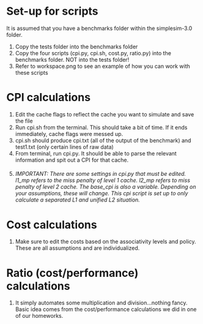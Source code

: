 # Set-up for scripts
It is assumed that you have a benchmarks folder within the simplesim-3.0 folder.
1. Copy the tests folder into the benchmarks folder
2. Copy the four scripts (cpi.py, cpi.sh, cost.py, ratio.py) into the benchmarks folder. NOT into the tests folder!
3. Refer to workspace.png to see an example of how you can work with these scripts

# CPI calculations
1. Edit the cache flags to reflect the cache you want to simulate and save the file
2. Run cpi.sh from the terminal. This should take a bit of time. If it ends immediately, cache flags were messed up.
3. cpi.sh should produce cpi.txt (all of the output of the benchmark) and test1.txt (only certain lines of raw data)
3. From terminal, run cpi.py. It should be able to parse the relevant information and spit out a CPI for that cache.
4. ###### IMPORTANT: There are some settings in cpi.py that must be edited. l1_mp refers to the miss penalty of level 1 cache. l2_mp refers to miss penalty of level 2 cache. The base_cpi is also a variable. Depending on your assumptions, these will change. This cpi script is set up to only calculate a separated L1 and unified L2 situation.

# Cost calculations
1. Make sure to edit the costs based on the associativity levels and policy. These are all assumptions and are individualized.

# Ratio (cost/performance) calculations
1. It simply automates some multiplication and division...nothing fancy. Basic idea comes from the cost/performance calculations we did in one of our homeworks.
